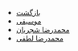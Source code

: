<!-- music/_sidebar.md -->

- [بازگشت](/)
- [موسیقی](music/music.md "گاه‌شمار موسیقی ایران")
- [محمدرضا شجریان](music/mohammadrezaShajarian.md "گاه‌شمار محمدرضا شجریان")
- [محمدرضا لطفی](music/mohammadrezaLotfi.md "گاه‌شمار محمدرضا لطفی")